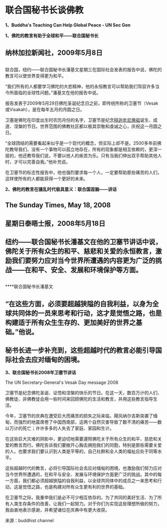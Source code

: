# 联合国秘书长谈佛教

 **1、Buddha's Teaching Can Help Global Peace - UN Sec Gen**

 **1、佛陀的教言有助于全球和平——联合国秘书长**

## 纳林加拉新闻社，2009年5月8日

## 

联合国，纽约——联合国秘书长潘基文星期三在国际社会发表的报告中说，佛陀的教言可以使世界变得更为和平。

“我们所有的人都要学习佛陀的大悲精神，他的永恒教言可以帮助我们驾驭许多当今所面临的全球性问题。”潘基文在他的报告中说。

报告发表于2009年5月29日佛陀圣诞纪念日之前，即传统所称的卫塞节（Vesak或Visakah），是在每年五月的月圆之日。

卫塞是佛陀在印度出生时农历月份的名字，卫塞节是纪念[释迦牟尼佛祖](http://zh.wikipedia.org/wiki/釋迦牟尼佛)诞生、成道、涅槃的节日。世界范围的佛教社区都以极其崇敬和虔诚之心，庆祝这一月圆之日。

“全球团结的需要看起来似乎是一个现代的概念，但实际上却不是。2500多年前佛陀教导我们，没有一个事物可以孤立地存在，所有的现象都是相互依赖的，更深一层的，他还教导我们说，不要以他人的疾苦为乐。只有当我们伸出双手帮助其他人时，才可以完善自我。”他补充说。

在卫塞节的标志性报告中，他也强烈要求每一个人，一定要帮助那些痛苦的人们，这样使所有的人都能获得一个更好的未来。

 **2、佛陀的教言在骚乱时代极具意义：联合国首脑——讲话**

## The Sunday Times, May 18, 2008

## 星期日泰晤士报，2008年5月18日

## 纽约——联合国秘书长潘基文在他的卫塞节讲话中说，佛陀关于所有众生的和平、慈悲和关爱的永恒教言，激励我们要努力应对当今世界所遭遇的内容更为广泛的挑战——在和平、安全、发展和环境保护等方面。

## 

 ****联合国秘书长潘基文

## “在这些方面，必须要超越狭隘的自我利益，以身为全球共同体的一员来思考和行动，这才是觉悟之路，也是构建适于所有众生生存的、更加美好的世界之基础。”他说。

## 秘书长进一步补充到，这些超越时代的教言必能引导国际社会去应对缅甸的困境。

**3、联合国秘书长2008年卫塞节讲话**

The UN Secretary-General's Vesak Day message 2008

卫塞节是纪念佛陀圣诞、证悟和涅槃的快乐的节日。在这一天，数百万计的人们、佛教徒、非佛教徒会用一些时间来回顾佛陀的生活和教言，并用这些教言指导生活。

今年，卫塞节的庆典在遭受巨大而痛苦的损失之际来临，飓风纳尔吉斯突袭了缅甸，而强烈的地震席卷了中国西南部，这两个自然灾害导致了数不清的痛苦——数以万计的死亡；许许多多的人失去了家庭、家园和生计。

在这些巨大灾难的阴影中，更迫切地需要遵照佛陀关于所有众生的和平、慈悲和关爱的教言而行。佛陀告诉我们要敞开心胸去拥抱我们的同胞，特别是那些需要关爱的人，也要求我们要认识到人类是平等的，自己社群和全人类的福祉应处于同等水平。

这些超越时代的教言，必将引导国际社会去应对缅甸的困境，也激励我们努力应对当今世界所遭遇的，在和平与安全、发展与环境保护方面更广泛的挑战。其中的每一方面，我们都必须超越狭隘的自我利益，以全球共同体中的成员之一来思考和行动，这是觉悟之路，也是构建对所有众生更有利的世界的基础。

在卫塞节之际，我重申我们是必不可少相互依存的。为了共同的美好生活、为了所有人类生存条件的改善，让我们一起努力。对于你们为实现这些理想所做的努力，我由衷地表示感谢，并希望诸位在庆典中有更大收获。

来源：buddhist channel

